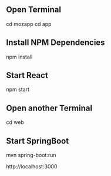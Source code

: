 ## Open Terminal
cd mozapp
cd app
## Install NPM Dependencies 
npm install
## Start React 
npm start


## Open another Terminal
cd web
## Start SpringBoot  
mvn spring-boot:run


http://localhost:3000

